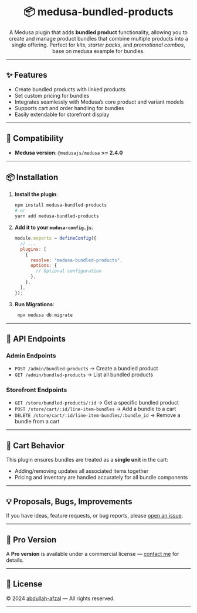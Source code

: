 <h1 align="center">
  📦 medusa-bundled-products
</h1>

<p align="center">
  A Medusa plugin that adds <b>bundled product</b> functionality, allowing you to create and manage product bundles that combine multiple products into a single offering. Perfect for <i>kits</i>, <i>starter packs</i>, and <i>promotional combos</i>, base on medusa example for bundles.
</p>

---

## ✨ Features

* Create bundled products with linked products
* Set custom pricing for bundles
* Integrates seamlessly with Medusa’s core product and variant models
* Supports cart and order handling for bundles
* Easily extendable for storefront display

---

## 🔄 Compatibility

* **Medusa version**: `@medusajs/medusa` **>= 2.4.0**

---

## 📦 Installation

1. **Install the plugin**:

   ```bash
   npm install medusa-bundled-products
   # or
   yarn add medusa-bundled-products
   ```

2. **Add it to your `medusa-config.js`**:

   ```js
   module.exports = defineConfig({
     // ...
     plugins: [
       {
         resolve: "medusa-bundled-products",
         options: {
           // Optional configuration
         },
       },
     ],
   });
   ```
3. **Run Migrations**:
   ```js
    npx medusa db:migrate
   ```

---

## 🚀 API Endpoints

### **Admin Endpoints**

* `POST /admin/bundled-products` → Create a bundled product
* `GET /admin/bundled-products` → List all bundled products

### **Storefront Endpoints**

* `GET /store/bundled-products/:id` → Get a specific bundled product
* `POST /store/cart/:id/line-item-bundles` → Add a bundle to a cart
* `DELETE /store/cart/:id/line-item-bundles/:bundle_id` → Remove a bundle from a cart

---

## 🛒 Cart Behavior

This plugin ensures bundles are treated as a **single unit** in the cart:

* Adding/removing updates all associated items together
* Pricing and inventory are handled accurately for all bundle components

---

## 💡 Proposals, Bugs, Improvements

If you have ideas, feature requests, or bug reports, please [open an issue](https://github.com/abdullah-afzal/medusa-bundled-products/issues).

---

## 💼 Pro Version

A **Pro version** is available under a commercial license — [contact me](https://github.com/abdullah-afzal) for details.

---

## 📜 License

© 2024 [abdullah-afzal](https://github.com/abdullah-afzal) — All rights reserved.

---
